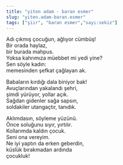 ```yaml
---
title: "yiten adam - baran esmer"
slug: "yiten.adam-baran.esmer"
tags: ["şiir", "baran esmer","sayı:sekiz"]
---
```


Adı çıkmış çocuğun, ağlıyor cümbüş!\
Bir orada haylaz,\
bir burada mahpus.\
Yoksa kahrımıza müebbet mi yedi yine?\
Sen söyle kadın:\
memesinden şefkat çağlayan ak.

Babaların kırdığı dala biniyor bak!\
Avuçlarından yakalandı şehri,\
şimdi yürüyor, yollar açık.\
Sağdan gidenler sağa sapsın,\
soldakiler utangaçtır, tanıdık.

Aklımdasın, söyleme yüzünü.\
Önce soluğunu sıyır, yırtılır.\
Kollarımda kaldın çocuk.\
Seni ona vereyim.\
Ne iyi yaptın da erken geberdin,\
küslük bırakmadan ardında\
çocukluk!
